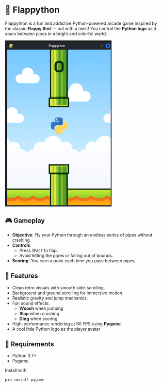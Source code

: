 # 🐍 Flappython

Flappython is a fun and addictive Python-powered arcade game inspired by the classic **Flappy Bird** — but with a twist! You control the **Python logo** as it soars between pipes in a bright and colorful world.

![Screenshot](./images/image.png)

## 🎮 Gameplay

- **Objective**: Fly your Python through an endless series of pipes without  crashing.
- **Controls**: 
  - Press `SPACE` to flap.
  - Avoid hitting the pipes or falling out of bounds.
- **Scoring**: You earn a point each time you pass between pipes.

## 🧠 Features

- Clean retro visuals with smooth side-scrolling.
- Background and ground scrolling for immersive motion.
- Realistic gravity and jump mechanics.
- Fun sound effects:
  - **Woosh** when jumping
  - **Slap** when crashing
  - **Ding** when scoring
- High-performance rendering at 60 FPS using **Pygame**.
- A cool little Python logo as the player avatar



## 🔧 Requirements

- Python 3.7+
- Pygame

Install with:

```bash
pip install pygame


